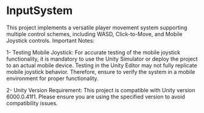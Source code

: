 # InputSystem
This project implements a versatile player movement system supporting multiple control schemes, including WASD, Click-to-Move, and Mobile Joystick controls.
Important Notes:

   1- Testing Mobile Joystick:
    For accurate testing of the mobile joystick functionality, it is mandatory to use the Unity Simulator or deploy the project to an actual mobile device. Testing in the Unity Editor may not fully replicate mobile joystick behavior. Therefore, ensure to verify the system in a mobile environment for proper functionality.
   
   2- Unity Version Requirement:
    This project is compatible with Unity version 6000.0.41f1. Please ensure you are using the specified version to avoid compatibility issues.
 
